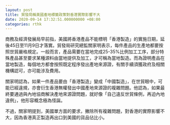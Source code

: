 ```yaml
---
layout: post
title: 貿發局稱美國產地標籤政策對香港實際影響不大
date: 2020-09-14 17:32:51.000000000 +08:00
categories: rthk
---
```


商務及經濟發展局早前指，美國將香港產品不能標明「香港製造」的實施日期，延後45日至11月9日才落實。貿發局研究總監關家明表示，每件產品的生產地都要按照世貿嚴格規定。一般而言，產品需要在當地完成25-35%比例加工工序，部分特殊產品甚至要求某種源料由當地提供及加工，才可稱為當地製造。而為證明產品在當地製造，每個地方都會按照既定程序發出產地來源證，有關手續須獲政府及相關機構認可，亦可能涉及費用。

關家明認為，如果一件產品要由「香港製造」變成「中國製造」，在世貿眼中，可能已經違規，亦會衍生香港無權發出中國產地來源證的複雜問題。他認為，如果最終要通過與內地協商解決產地來源證問題，就好像「自己違反世貿條例，再迫內地違例」，他形容概念極為怪誕。

不過，關家明提到，美國單方面的要求，撇除所有複雜問題，對香港的實際影響不大，因為香港真正製造再出口到美國的貨品佔比小。
